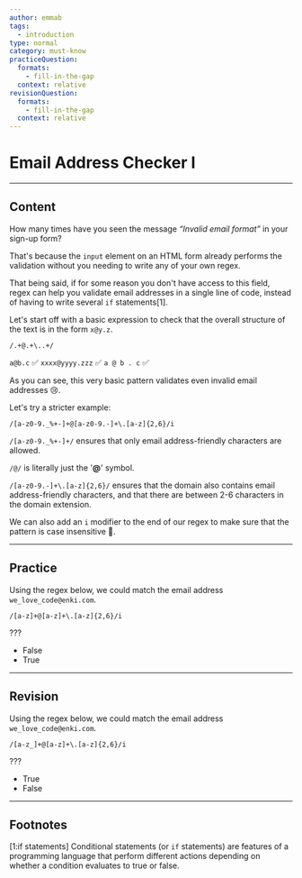```yaml
---
author: emmab
tags:
  - introduction
type: normal
category: must-know
practiceQuestion:
  formats:
    - fill-in-the-gap
  context: relative
revisionQuestion:
  formats:
    - fill-in-the-gap
  context: relative
---
```


# Email Address Checker I


---

## Content

How many times have you seen the message *“Invalid email format”* in your sign-up form?

That's because the `input` element on an HTML form already performs the validation without you needing to write any of your own regex.

That being said, if for some reason you don't have access to this field, regex can help you validate email addresses in a single line of code, instead of having to write several `if` statements[1]. 

Let's start off with a basic expression to check that the overall structure of the text is in the form `x@y.z`.

```plain-text
/.+@.+\..+/
```

`a@b.c` ✅
`xxxx@yyyy.zzz` ✅
`a @ b . c` ✅

As you can see, this very basic pattern validates even invalid email addresses 😢.

Let's try a stricter example:

```plain-text
/[a-z0-9._%+-]+@[a-z0-9.-]+\.[a-z]{2,6}/i
```

`/[a-z0-9._%+-]+/` ensures that only email address-friendly characters are allowed.

`/@/` is literally just the '**@**' symbol.

`/[a-z0-9.-]+\.[a-z]{2,6}/` ensures that the domain also contains email address-friendly characters, and that there are between 2-6 characters in the domain extension. 

We can also add an `i` modifier to the end of our regex to make sure that the pattern is case insensitive 🙌.


---

## Practice

Using the regex below, we could match the email address `we_love_code@enki.com`.

```plain-text
/[a-z]+@[a-z]+\.[a-z]{2,6}/i
```

???

- False
- True


---

## Revision

Using the regex below, we could match the email address `we_love_code@enki.com`.

```plain-text
/[a-z_]+@[a-z]+\.[a-z]{2,6}/i
```

???

- True
- False


---

## Footnotes

[1:if statements]
Conditional statements (or `if` statements) are features of a programming language that perform different actions depending on whether a condition evaluates to true or false.
 
